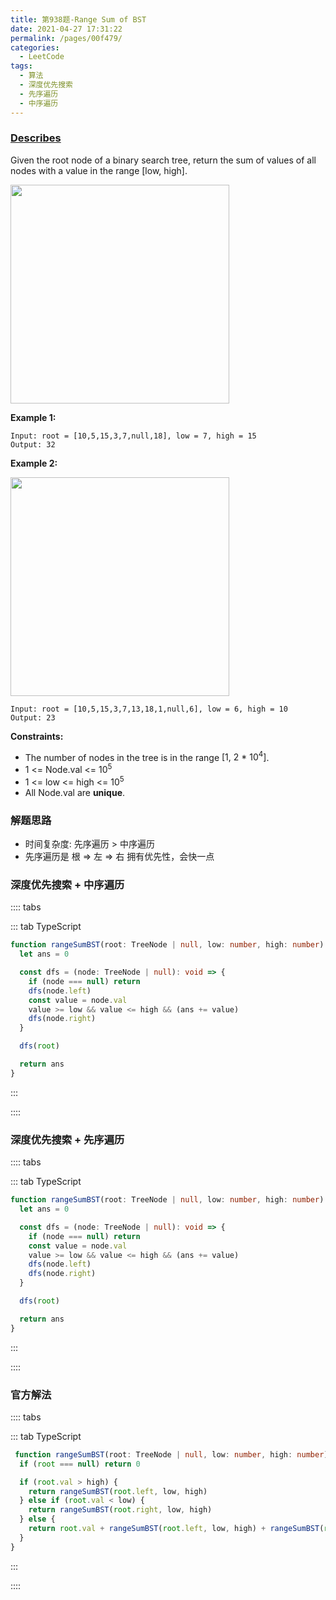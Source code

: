 ```yaml
---
title: 第938题-Range Sum of BST
date: 2021-04-27 17:31:22
permalink: /pages/00f479/
categories:
  - LeetCode
tags:
  - 算法
  - 深度优先搜索
  - 先序遍历
  - 中序遍历
---
```


### [Describes](https://leetcode-cn.com/problems/range-sum-of-bst/)

Given the <span class="span-shadow">root</span> node of a binary search tree, return the sum of values of all nodes with a value in the range <span class="span-shadow">[low, high]</span>.

<!-- more -->

<img src="https://cdn.jsdelivr.net/gh/yao-zhixiang/CDN/images/leetcode/range-sum-of-bst-1.jpeg" width="350" />

**Example 1:**

```
Input: root = [10,5,15,3,7,null,18], low = 7, high = 15
Output: 32
```

**Example 2:**

<img src="https://cdn.jsdelivr.net/gh/yao-zhixiang/CDN/images/leetcode/range-sum-of-bst-2.jpeg" width="350" />

```
Input: root = [10,5,15,3,7,13,18,1,null,6], low = 6, high = 10
Output: 23
```

**Constraints:**

- The number of nodes in the tree is in the range <span class="span-shadow">[1, 2 * 10<sup>4</sup>]</span>.
- <span class="span-shadow">1 <= Node.val <= 10<sup>5</sup></span>
- <span class="span-shadow">1 <= low <= high <= 10<sup>5</sup></span>
- All <span class="span-shadow">Node.val</span> are **unique**.

### 解题思路

- 时间复杂度: 先序遍历 > 中序遍历
- 先序遍历是 根 => 左 => 右 拥有优先性，会快一点

### 深度优先搜索 + 中序遍历

:::: tabs

::: tab TypeScript

```TypeScript
function rangeSumBST(root: TreeNode | null, low: number, high: number): number {
  let ans = 0

  const dfs = (node: TreeNode | null): void => {
    if (node === null) return
    dfs(node.left)
    const value = node.val
    value >= low && value <= high && (ans += value)
    dfs(node.right)
  }

  dfs(root)

  return ans
}
```

:::

::::

### 深度优先搜索 + 先序遍历

:::: tabs

::: tab TypeScript

```TypeScript
function rangeSumBST(root: TreeNode | null, low: number, high: number): number {
  let ans = 0

  const dfs = (node: TreeNode | null): void => {
    if (node === null) return
    const value = node.val
    value >= low && value <= high && (ans += value)
    dfs(node.left)
    dfs(node.right)
  }

  dfs(root)

  return ans
}
```

:::

::::

### 官方解法

:::: tabs

::: tab TypeScript

```TypeScript
 function rangeSumBST(root: TreeNode | null, low: number, high: number): number {
  if (root === null) return 0

  if (root.val > high) {
    return rangeSumBST(root.left, low, high)
  } else if (root.val < low) {
    return rangeSumBST(root.right, low, high)
  } else {
    return root.val + rangeSumBST(root.left, low, high) + rangeSumBST(root.right, low, high)
  }
}
```

:::

::::
